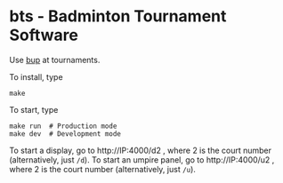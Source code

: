bts - Badminton Tournament Software
==========

Use [bup](https://github.com/phihag/bup/) at tournaments.

To install, type

    make

To start, type

	make run  # Production mode
	make dev  # Development mode

To start a display, go to http://IP:4000/d2 , where 2 is the court number (alternatively, just `/d`).
To start an umpire panel, go to http://IP:4000/u2 , where 2 is the court number (alternatively, just `/u`).

